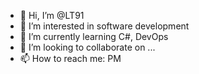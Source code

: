 - 👋 Hi, I’m @LT91
- 👀 I’m interested in software development
- 🌱 I’m currently learning C#, DevOps
- 💞️ I’m looking to collaborate on ...
- 📫 How to reach me: PM

<!---
LT91/LT91 is a ✨ special ✨ repository because its `README.md` (this file) appears on your GitHub profile.
You can click the Preview link to take a look at your changes.
--->
